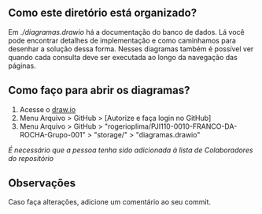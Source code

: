 ## Como este diretório está organizado?

Em *./diagramas.drawio* há a documentação do banco de dados. Lá você pode encontrar detalhes de implementação e como caminhamos para desenhar a solução dessa forma.
Nesses diagramas também é possível ver quando cada consulta deve ser executada ao longo da navegação das páginas.

## Como faço para abrir os diagramas? 

1. Acesse o [draw.io](https://app.diagrams.net/)
2. Menu Arquivo > GitHub > [Autorize e faça login no GitHub]
3. Menu Arquivo > GitHub > "rogerioplima/PJI110-0010-FRANCO-DA-ROCHA-Grupo-001" > "storage/" > "diagramas.drawio"

*É necessário que a pessoa tenha sido adicionada à lista de Colaboradores do repositório*

## Observações

Caso faça alterações, adicione um comentário ao seu commit.

